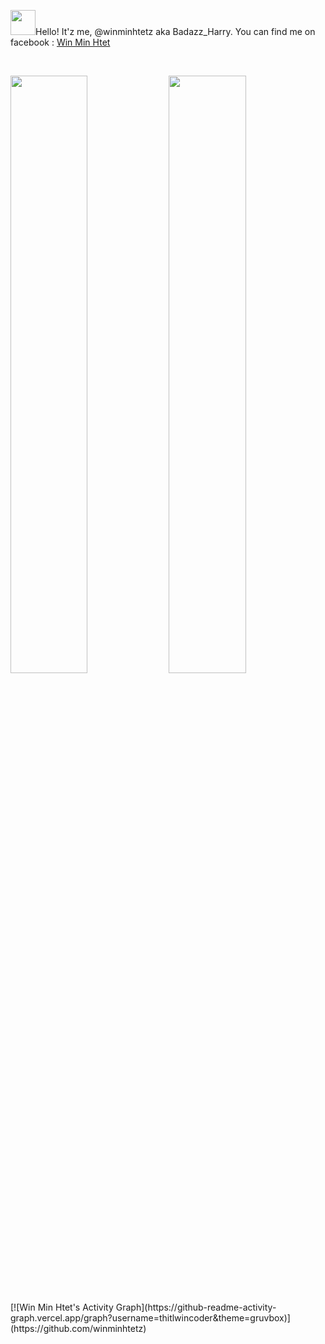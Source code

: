 <img src = "https://github.githubassets.com/assets/mona-loading-dark-7701a7b97370.gif" width="40"></img>Hello! It'z me, @winminhtetz aka Badazz_Harry.
You can find me on facebook : [Win Min Htet](https://www.facebook.com/winminhtetz)

<br/>
<p align="left">
  <img width="49.5%" src="https://github-readme-stats.vercel.app/api?username=winminhtetz&show_icons=true&theme=gruvbox&hide_border=true" />
    <img width="49.5%" src="https://github-readme-streak-stats.herokuapp.com/?user=winminhtetz&theme=gruvbox&hide_border=true" />
</p>
<br>
[![Win Min Htet's Activity Graph](https://github-readme-activity-graph.vercel.app/graph?username=thitlwincoder&theme=gruvbox)](https://github.com/winminhtetz)
<!---
winminhtetz/winminhtetz is a ✨ special ✨ repository because its `README.md` (this file) appears on your GitHub profile.
You can click the Preview link to take a look at your changes.
--->
